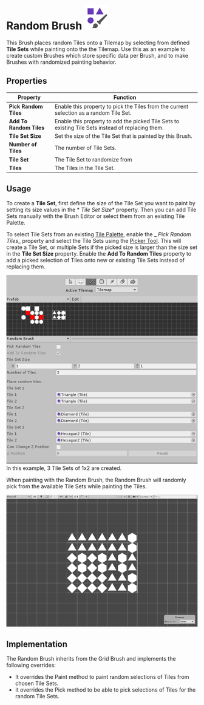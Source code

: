 # Random Brush ![Random Brush Icon](images/RandomBrushIcon.png)

This Brush places random Tiles onto a Tilemap by selecting from defined **Tile Sets** while painting onto the the
Tilemap. Use this as an example to create custom Brushes which store specific data per Brush, and to make Brushes with
randomized painting behavior.

## Properties

| Property                | Function                                                                                          |
|-------------------------|---------------------------------------------------------------------------------------------------|
| __Pick Random Tiles__   | Enable this property to pick the Tiles from the current selection as a random Tile Set.           |
| __Add To Random Tiles__ | Enable this property to add the picked Tile Sets to existing Tile Sets instead of replacing them. |
| __Tile Set Size__       | Set the size of the Tile Set that is painted by this Brush.                                       |
| __Number of Tiles__     | The number of Tile Sets.                                                                          |
| __Tile Set__            | The Tile Set to randomize from                                                                    |
| __Tiles__               | The Tiles in the Tile Set.                                                                        |

## Usage

To create a **Tile Set**, first define the size of the Tile Set you want to paint by setting its size values in the *
*Tile Set Size** property. Then you can add Tile Sets manually with the Brush Editor or select them from an existing
Tile Palette.

To select Tile Sets from an existing [Tile Palette](https://docs.unity3d.com/Manual/Tilemap-Palette.html), enable the _
_Pick Random Tiles__ property and select the Tile Sets using
the [Picker Tool](https://docs.unity3d.com/Manual/Tilemap-Painting.html#Picker). This will create a Tile Set, or
multiple Sets if the picked size is larger than the size set in the **Tile Set Size** property. Enable the __Add To
Random Tiles__ property to add a picked selection of Tiles onto new or existing Tile Sets instead of replacing them.

![Brush Editor with Random Brush](images/RandomBrushTileSet.png)</br> In this example, 3 Tile Sets of 1x2 are created.

When painting with the Random Brush, the Random Brush will randomly pick from the available Tile Sets while painting the
Tiles.

![Scene View with Random Brush](images/RandomBrush.png)

## Implementation

The Random Brush inherits from the Grid Brush and implements the following overrides:

- It overrides the Paint method to paint random selections of Tiles from chosen Tile Sets.
- It overrides the Pick method to be able to pick selections of Tiles for the random Tile Sets.
